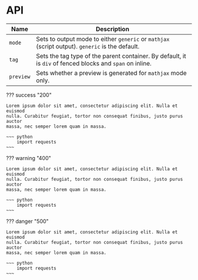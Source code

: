 # API
Name      | Description
--------- | -----------
`mode`    | Sets to output mode to either `generic` or `mathjax` (script output). `generic` is the default.
`tag`     | Sets the tag type of the parent container. By default, it is `div` of fenced blocks and `span` on inline.
`preview` | Sets whether a preview is generated for `mathjax` mode only.



??? success "200"

    Lorem ipsum dolor sit amet, consectetur adipiscing elit. Nulla et euismod
    nulla. Curabitur feugiat, tortor non consequat finibus, justo purus auctor
    massa, nec semper lorem quam in massa.

    ~~~ python
        import requests
    ~~~



??? warning "400"

    Lorem ipsum dolor sit amet, consectetur adipiscing elit. Nulla et euismod
    nulla. Curabitur feugiat, tortor non consequat finibus, justo purus auctor
    massa, nec semper lorem quam in massa.

    ~~~ python
        import requests
    ~~~

??? danger "500"

    Lorem ipsum dolor sit amet, consectetur adipiscing elit. Nulla et euismod
    nulla. Curabitur feugiat, tortor non consequat finibus, justo purus auctor
    massa, nec semper lorem quam in massa.

    ~~~ python
        import requests
    ~~~

